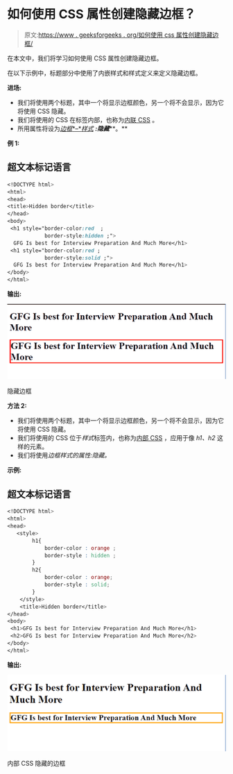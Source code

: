 # 如何使用 CSS 属性创建隐藏边框？

> 原文:[https://www . geeksforgeeks . org/如何使用 css 属性创建隐藏边框/](https://www.geeksforgeeks.org/how-to-create-a-hidden-border-using-css-properties/)

在本文中，我们将学习如何使用 CSS 属性创建隐藏边框。

在以下示例中，标题部分中使用了内嵌样式和样式定义来定义隐藏边框。

**进场:**

*   我们将使用两个标题，其中一个将显示边框颜色，另一个将不会显示，因为它将使用 CSS 隐藏。
*   我们将使用的 CSS 在标签内部，也称为[内联 CSS](https://www.geeksforgeeks.org/how-to-apply-inline-css/) 。
*   所用属性将设为[*边框**–**样式*](https://www.geeksforgeeks.org/css-border-style-property/) ***:隐藏*****。**

**例 1:**

## 超文本标记语言

```css
<!DOCTYPE html>
<html>
<head>
<title>Hidden border</title>
</head>
<body>
 <h1 style="border-color:red  ;
            border-style:hidden ;">
  GFG Is best for Interview Preparation And Much More</h1>
 <h1 style="border-color:red ;
            border-style:solid ;">
  GFG Is best for Interview Preparation And Much More</h1>
</body>
</html>
```

**输出:**

![](img/ab90124eb44aa056f6fe189f7cfe9ce5.png)

隐藏边框

**方法 2:**

*   我们将使用两个标题，其中一个将显示边框颜色，另一个将不会显示，因为它将使用 CSS 隐藏。
*   我们将使用的 CSS 位于*样式*标签内，也称为[内部 CSS](https://www.geeksforgeeks.org/types-of-css-cascading-style-sheet/) ，应用于像 *h1、h2* 这样的元素。
*   我们将使用*边框样式的属性:隐藏。*

**示例:**

## 超文本标记语言

```css
<!DOCTYPE html>
<html>
<head>
   <style>
        h1{
            border-color : orange ;
            border-style : hidden ;
        }
        h2{
            border-color : orange;
            border-style : solid;
        }
    </style>
    <title>Hidden border</title>
</head>
<body>
 <h1>GFG Is best for Interview Preparation And Much More</h1>
 <h2>GFG Is best for Interview Preparation And Much More</h2>
</body>
</html>
```

**输出:**

![](img/6e6afc34c5543eb93454f05c9866e344.png)

内部 CSS 隐藏的边框